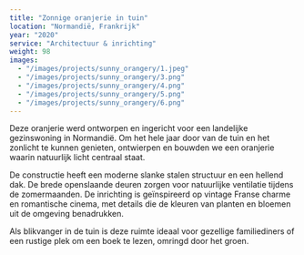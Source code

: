 ```yaml
---
title: "Zonnige oranjerie in tuin"
location: "Normandië, Frankrijk"
year: "2020"
service: "Architectuur & inrichting"
weight: 98
images:
  - "/images/projects/sunny_orangery/1.jpeg"
  - "/images/projects/sunny_orangery/3.png"
  - "/images/projects/sunny_orangery/4.png"
  - "/images/projects/sunny_orangery/5.png"
  - "/images/projects/sunny_orangery/6.png"
---
```


Deze oranjerie werd ontworpen en ingericht voor een landelijke gezinswoning in Normandië. Om het hele jaar door van de tuin en het zonlicht te kunnen genieten, ontwierpen en bouwden we een oranjerie waarin natuurlijk licht centraal staat.

De constructie heeft een moderne slanke stalen structuur en een hellend dak. De brede openslaande deuren zorgen voor natuurlijke ventilatie tijdens de zomermaanden.
De inrichting is geïnspireerd op vintage Franse charme en romantische cinema, met details die de kleuren van planten en bloemen uit de omgeving benadrukken.

Als blikvanger in de tuin is deze ruimte ideaal voor gezellige familiediners of een rustige plek om een boek te lezen, omringd door het groen.
